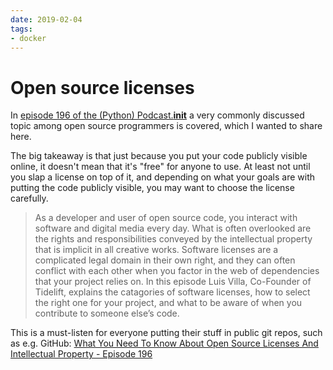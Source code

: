 ```yaml
---
date: 2019-02-04
tags:
- docker
---
```


# Open source licenses

In [episode 196 of the (Python) Podcast.__init__](https://www.pythonpodcast.com/software-licenses-for-developers-episode-196/) a very commonly discussed topic among open source programmers is covered, which I wanted to share here.

<!-- more -->

The big takeaway is that just because you put your code publicly visible online, it doesn't mean that it's "free" for anyone to use. At least not until you slap a license on top of it, and depending on what your goals are with putting the code publicly visible, you may want to choose the license carefully.

> As a developer and user of open source code, you interact with software and digital media every day. What is often overlooked are the rights and responsibilities conveyed by the intellectual property that is implicit in all creative works. Software licenses are a complicated legal domain in their own right, and they can often conflict with each other when you factor in the web of dependencies that your project relies on. In this episode Luis Villa, Co-Founder of Tidelift, explains the catagories of software licenses, how to select the right one for your project, and what to be aware of when you contribute to someone else’s code.

This is a must-listen for everyone putting their stuff in public git repos, such as e.g. GitHub: [What You Need To Know About Open Source Licenses And Intellectual Property - Episode 196](https://www.pythonpodcast.com/software-licenses-for-developers-episode-196/)